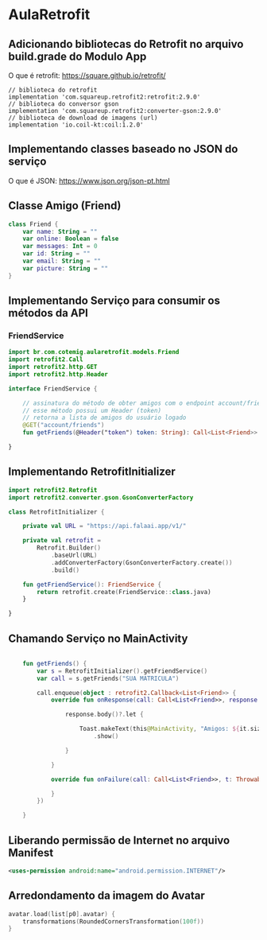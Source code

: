 # AulaRetrofit
 
## Adicionando bibliotecas do Retrofit no arquivo build.grade do Modulo App

O que é retrofit: 
https://square.github.io/retrofit/
```
// biblioteca do retrofit
implementation 'com.squareup.retrofit2:retrofit:2.9.0'
// biblioteca do conversor gson
implementation 'com.squareup.retrofit2:converter-gson:2.9.0'
// biblioteca de download de imagens (url)
implementation 'io.coil-kt:coil:1.2.0'
```		

## Implementando classes baseado no JSON do serviço

O que é JSON: https://www.json.org/json-pt.html<br/>

## Classe Amigo (Friend)

```kotlin
class Friend {
    var name: String = ""
    var online: Boolean = false
    var messages: Int = 0
    var id: String = ""
    var email: String = ""
    var picture: String = ""
}
```

## Implementando Serviço para consumir os métodos da API

### FriendService

```kotlin
import br.com.cotemig.aularetrofit.models.Friend
import retrofit2.Call
import retrofit2.http.GET
import retrofit2.http.Header

interface FriendService {

    // assinatura do método de obter amigos com o endpoint account/friends
    // esse método possui um Header (token)
    // retorna a lista de amigos do usuário logado
    @GET("account/friends")
    fun getFriends(@Header("token") token: String): Call<List<Friend>>

}
```

## Implementando RetrofitInitializer

```kotlin
import retrofit2.Retrofit
import retrofit2.converter.gson.GsonConverterFactory

class RetrofitInitializer {

    private val URL = "https://api.falaai.app/v1/"

    private val retrofit =
        Retrofit.Builder()
            .baseUrl(URL)
            .addConverterFactory(GsonConverterFactory.create())
            .build()

    fun getFriendService(): FriendService {
        return retrofit.create(FriendService::class.java)
    }

}
```

## Chamando Serviço no MainActivity

```kotlin

    fun getFriends() {
        var s = RetrofitInitializer().getFriendService()
        var call = s.getFriends("SUA MATRICULA")

        call.enqueue(object : retrofit2.Callback<List<Friend>> {
            override fun onResponse(call: Call<List<Friend>>, response: Response<List<Friend>>) {

                response.body()?.let {

                    Toast.makeText(this@MainActivity, "Amigos: ${it.size}", Toast.LENGTH_LONG)
                        .show()

                }

            }

            override fun onFailure(call: Call<List<Friend>>, t: Throwable) {

            }
        })

    }

```

## Liberando permissão de Internet no arquivo Manifest

```xml
<uses-permission android:name="android.permission.INTERNET"/>
```

## Arredondamento da imagem do Avatar

```kotlin
avatar.load(list[p0].avatar) {
    transformations(RoundedCornersTransformation(100f))
}
```        

